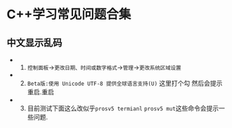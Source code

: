 # C++学习常见问题合集
## 中文显示乱码
* 1. `控制面板`->`更改日期、时间或数字格式`->`管理`->`更改系统区域设置`
* 2. `Beta版:使用 Unicode UTF-8 提供全球语言支持(U)` 这里打个勾 然后会提示重启.重启
* 3. 目前测试下面这么改似乎`prosv5 termianl` `prosv5 mut`这些命令会提示一些问题.